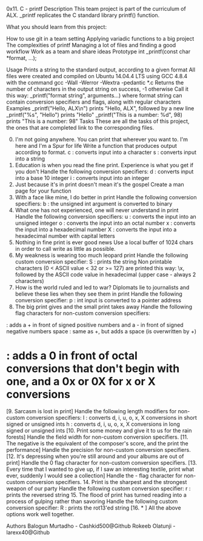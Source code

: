 0x11. C - printf Description This team project is part of the curriculum of ALX. _printf replicates the C standard library printf() function.

What you should learn from this project:

How to use git in a team setting Applying variadic functions to a big project The complexities of printf Managing a lot of files and finding a good workflow Work as a team and share ideas Prototype int _printf(const char *format, ...);

Usage Prints a string to the standard output, according to a given format All files were created and compiled on Ubuntu 14.04.4 LTS using GCC 4.8.4 with the command gcc -Wall -Werror -Wextra -pedantic *.c Returns the number of characters in the output string on success, -1 otherwise Call it this way: _printf("format string", arguments...) where format string can contain conversion specifiers and flags, along with regular characters Examples _printf("Hello, ALX\n") prints "Hello, ALX", followed by a new line _printf("%s", "Hello") prints "Hello" _printf("This is a number: %d", 98) prints "This is a number: 98" Tasks These are all the tasks of this project, the ones that are completed link to the corresponding files.

0. I'm not going anywhere. You can print that wherever you want to. I'm here and I'm a Spur for life Write a function that produces output according to format. c : converts input into a character s : converts input into a string
1. Education is when you read the fine print. Experience is what you get if you don't Handle the following conversion specifiers: d : converts input into a base 10 integer i : converts input into an integer
2. Just because it's in print doesn't mean it's the gospel Create a man page for your function
3. With a face like mine, I do better in print Handle the following conversion specifiers: b : the unsigned int argument is converted to binary
4. What one has not experienced, one will never understand in print Handle the following conversion specifiers: u : converts the input into an unsigned integer o : converts the input into an octal number x : converts the input into a hexadecimal number X : converts the input into a hexadecimal number with capital letters
5. Nothing in fine print is ever good news Use a local buffer of 1024 chars in order to call write as little as possible.
6. My weakness is wearing too much leopard print Handle the following custom conversion specifier: S : prints the string Non printable characters (0 < ASCII value < 32 or >= 127) are printed this way: \x, followed by the ASCII code value in hexadecimal (upper case - always 2 characters)
7. How is the world ruled and led to war? Diplomats lie to journalists and believe these lies when they see them in print Handle the following conversion specifier: p : int input is converted to a pointer address
8. The big print gives and the small print takes away Handle the following flag characters for non-custom conversion specifiers:

: adds a + in front of signed positive numbers and a - in front of signed negative numbers space : same as +, but adds a space (is overwritten by +)

# : adds a 0 in front of octal conversions that don't begin with one, and a 0x or 0X for x or X conversions

[9. Sarcasm is lost in print] Handle the following length modifiers for non-custom conversion specifiers: l : converts d, i, u, o, x, X conversions in short signed or unsigned ints h : converts d, i, u, o, x, X conversions in long signed or unsigned ints [10. Print some money and give it to us for the rain forests] Handle the field width for non-custom conversion specifiers. [11. The negative is the equivalent of the composer's score, and the print the performance] Handle the precision for non-custom conversion specifiers. [12. It's depressing when you're still around and your albums are out of print] Handle the 0 flag character for non-custom conversion specifiers. [13. Every time that I wanted to give up, if I saw an interesting textile, print what ever, suddenly I would see a collection] Handle the - flag character for non-custom conversion specifiers. 14. Print is the sharpest and the strongest weapon of our party Handle the following custom conversion specifier: r : prints the reversed string 15. The flood of print has turned reading into a process of gulping rather than savoring Handle the following custom conversion specifier: R : prints the rot13'ed string [16. * ] All the above options work well together. 

Authors Balogun Murtadho - Cashkid500@Github Rokeeb Olatunji - larexx40@Github
